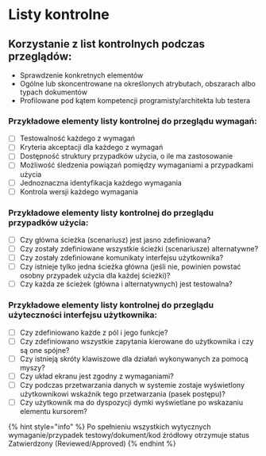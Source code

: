 # Listy kontrolne

## **Korzystanie z list kontrolnych podczas przeglądów:**

* Sprawdzenie konkretnych elementów
* Ogólne lub skoncentrowane na określonych atrybutach, obszarach albo typach dokumentów
* Profilowane pod kątem kompetencji programisty/architekta lub testera

### **Przykładowe elementy listy kontrolnej do przeglądu wymagań:**

* [ ] Testowalność każdego z wymagań
* [ ] Kryteria akceptacji dla każdego z wymagań
* [ ] Dostępność struktury przypadków użycia, o ile ma zastosowanie
* [ ] Możliwość śledzenia powiązań pomiędzy wymaganiami a przypadkami użycia
* [ ] Jednoznaczna identyfikacja każdego wymagania
* [ ] Kontrola wersji każdego wymagania

### **Przykładowe elementy listy kontrolnej do przeglądu przypadków użycia:**

* [ ] Czy główna ścieżka \(scenariusz\) jest jasno zdefiniowana?
* [ ] Czy zostały zdefiniowane wszystkie ścieżki \(scenariusze\) alternatywne?
* [ ] Czy zostały zdefiniowane komunikaty interfejsu użytkownika?
* [ ] Czy istnieje tylko jedna ścieżka główna \(jeśli nie, powinien powstać osobny przypadek użycia dla każdej ścieżki\)?
* [ ] Czy każda ze ścieżek \(główna i alternatywnych\) jest testowalna?

### **Przykładowe elementy listy kontrolnej do przeglądu użyteczności interfejsu użytkownika:**

* [ ] Czy zdefiniowano każde z pól i jego funkcje?
* [ ] Czy zdefiniowano wszystkie zapytania kierowane do użytkownika i czy są one spójne?
* [ ] Czy istnieją skróty klawiszowe dla działań wykonywanych za pomocą myszy?
* [ ] Czy układ ekranu jest zgodny z wymaganiami?
* [ ] Czy podczas przetwarzania danych w systemie zostaje wyświetlony użytkownikowi wskaźnik tego przetwarzania \(pasek postępu\)?
* [ ] Czy użytkownik ma do dyspozycji dymki wyświetlane po wskazaniu elementu kursorem?

{% hint style="info" %}
Po spełnieniu wszystkich wytycznych wymaganie/przypadek testowy/dokument/kod źródłowy otrzymuje status Zatwierdzony \(Reviewed/Approved\)
{% endhint %}

